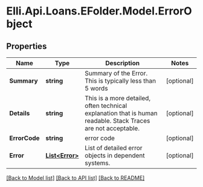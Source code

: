 # Elli.Api.Loans.EFolder.Model.ErrorObject
## Properties

Name | Type | Description | Notes
------------ | ------------- | ------------- | -------------
**Summary** | **string** | Summary of the Error. This is typically less than 5 words | [optional] 
**Details** | **string** | This is a more detailed, often technical explanation that is human readable. Stack Traces are not acceptable. | [optional] 
**ErrorCode** | **string** | error code | [optional] 
**Error** | [**List&lt;Error&gt;**](Error.md) | List of detailed error objects in dependent systems. | [optional] 

[[Back to Model list]](../README.md#documentation-for-models) [[Back to API list]](../README.md#documentation-for-api-endpoints) [[Back to README]](../README.md)

